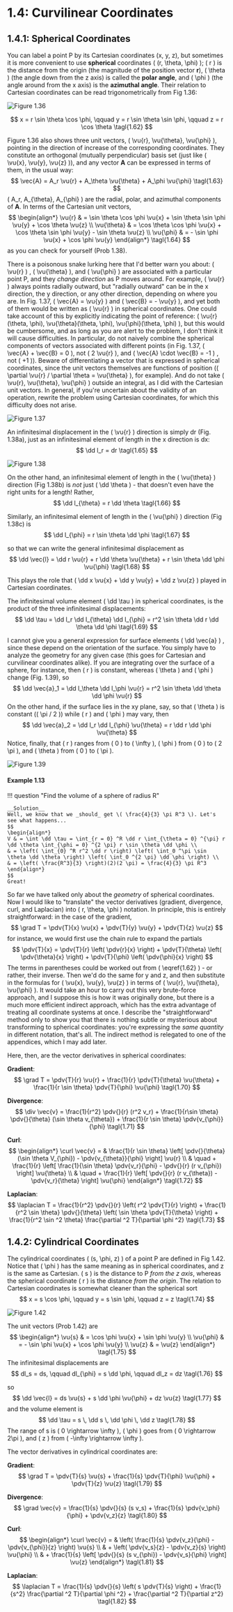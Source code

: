 # 1.4: Curvilinear Coordinates

## 1.4.1: Spherical Coordinates

You can label a point P by its Cartesian coordinates (x, y, z), but sometimes it is more convenient to use __spherical__ coordinates \( (r, \theta, \phi) \); \( r \) is the distance from the origin (the magnitude of the position vector __r__), \( \theta \) (the angle down from the z axis) is called the __polar angle__, and \( \phi \) (the angle around from the x axis) is the __azimuthal angle__. Their relation to Cartesian coordinates can be read trigonometrically from Fig 1.36:

![Figure 1.36](img/1.36.png)

$$
x = r \sin \theta \cos \phi, \qquad y = r \sin \theta \sin \phi, \qquad z = r \cos \theta \tagl{1.62}
$$

Figure 1.36 also shows three unit vectors, \( \vu{r}, \vu{\theta}, \vu{\phi} \), pointing in the direction of increase of the corresponding coordinates. They constitute an orthogonal (mutually perpendicular) basis set (just like \( \vu{x}, \vu{y}, \vu{z} \)), and any vector __A__ can be expressed in terms of them, in the usual way:
$$
\vec{A} = A_r \vu{r} + A_\theta \vu{\theta} + A_\phi \vu{\phi} \tagl{1.63}
$$
\( A_r, A_{\theta}, A_{\phi} \) are the radial, polar, and azimuthal components of __A__. In terms of the Cartesian unit vectors,
$$
\begin{align*}
\vu{r} & = \sin \theta \cos \phi \vu{x} + \sin \theta \sin \phi \vu{y} + \cos \theta \vu{z} \\
\vu{\theta} & = \cos \theta \cos \phi \vu{x} + \cos \theta \sin \phi \vu{y} - \sin \theta \vu{z} \\
\vu{\phi} & = - \sin \phi \vu{x} + \cos \phi \vu{y} 
\end{align*} \tagl{1.64}
$$
as you can check for yourself (Prob 1.38).

There is a poisonous snake lurking here that I'd better warn you about: \( \vu{r} \) , \( \vu{\theta} \), and \( \vu{\phi} \) are associated with a particular point P, and they _change direction_ as P moves around. For example, \( \vu{r} \) always points radially outward, but "radially outward" can be in the x direction, the y direction, or any other direction, depending on where you are. In Fig. 1.37, \( \vec{A} = \vu{y} \)  and \( \vec{B} = - \vu{y} \), and yet both of them would be written as \( \vu{r} \)  in spherical coordinates. One could take account of this by explicitly indicating the point of reference: \( \vu{r}(\theta, \phi), \vu{\theta}(\theta, \phi), \vu{\phi}(\theta, \phi) \), but this would be cumbersome, and as long as you are alert to the problem, I don't think it will cause difficulties. In particular, do not naively combine the spherical components of vectors associated with different points (in Fig. 1.37, \( \vec{A} + \vec{B} = 0 \), not \( 2 \vu{r} \), and \( \vec{A} \cdot \vec{B} = -1 \) , not \( +1 \)). Beware of differentiating a vector that is expressed in spherical coordinates, since the unit vectors themselves are functions of position (\( \partial \vu{r} / \partial \theta = \vu{\theta} \), for example). And do not take \( \vu{r}, \vu{\theta}, \vu{\phi} \) outside an integral, as I did with the Cartesian unit vectors. In general, if you're uncertain about the validity of an operation, rewrite the problem using Cartesian coordinates, for which this difficulty does not arise.

![Figure 1.37](img/1.37.png)

An infinitesimal displacement in the \( \vu{r} \)  direction is simply dr (Fig. 1.38a), just as an infinitesimal element of length in the x direction is dx:
$$
\dd l_r = dr \tagl{1.65}
$$

![Figure 1.38](img/1.38.png)

On the other hand, an infinitesimal element of length in the \( \vu{\theta} \) direction (Fig 1.38b) is _not_ just \( \dd \theta \) - that doesn't even have the right units for a length! Rather,
$$
\dd l_{\theta} = r \dd \theta \tagl{1.66}
$$

Similarly, an infinitesimal element of length in the \( \vu{\phi} \) direction (Fig 1.38c) is
$$
\dd l_{\phi} = r \sin \theta \dd \phi \tagl{1.67}
$$

so that we can write the general infinitesimal displacement as
$$
\dd \vec{l} = \dd r \vu{r} + r \dd \theta \vu{\theta} + r \sin \theta \dd \phi \vu{\phi} \tagl{1.68}
$$

This plays the role that \( \dd x \vu{x} + \dd y \vu{y} + \dd z \vu{z} \) played in Cartesian coordinates.

The infinitesimal volume element \( \dd \tau \) in spherical coordinates, is the product of the three infinitesimal displacements:
$$
\dd \tau = \dd l_r \dd l_{\theta} \dd l_{\phi} = r^2 \sin \theta \dd r \dd \theta \dd \phi \tagl{1.69}
$$

I cannot give you a general expression for surface elements \( \dd \vec{a} \) , since these depend on the orientation of the surface. You simply have to analyze the geometry for any given case (this goes for Cartesian and curvilinear coordinates alike). If you are integrating over the surface of a sphere, for instance, then \( r \)  is constant, whereas \( \theta \) and \( \phi \)  change (Fig. 1.39), so
$$
\dd \vec{a}_1 = \dd l_\theta \dd l_\phi \vu{r} = r^2 \sin \theta \dd \theta \dd \phi \vu{r}
$$
On the other hand, if the surface lies in the xy plane, say, so that \( \theta \) is constant (\( \pi / 2 \)) while \( r \) and \( \phi \) may vary, then
$$
\dd \vec{a}_2 = \dd l_r \dd l_{\phi} \vu{\theta} = r \dd r \dd \phi \vu{\theta}
$$
Notice, finally, that \( r \) ranges from \( 0 \) to \( \infty \), \( \phi \) from \( 0 \) to \( 2 \pi \), and \( \theta \) from \( 0 \) to \( \pi \).

![Figure 1.39](img/1.39.png)

#### Example 1.13

!!! question "Find the volume of a sphere of radius R"
    
    __Solution__
    Well, we know that we _should_ get \( \frac{4}{3} \pi R^3 \). Let's see what happens...
    $$
    \begin{align*}
    V & = \int \dd \tau = \int_{r = 0} ^R \dd r \int_{\theta = 0} ^{\pi} r \dd \theta \int_{\phi = 0} ^{2 \pi} r \sin \theta \dd \phi \\
    & = \left( \int_{0} ^R r^2 \dd r \right) \left( \int_0 ^\pi \sin \theta \dd \theta \right) \left( \int_0 ^{2 \pi} \dd \phi \right) \\
    & = \left( \frac{R^3}{3} \right)(2)(2 \pi) = \frac{4}{3} \pi R^3
    \end{align*}
    $$
    Great!

So far we have talked only about the _geometry_ of spherical coordinates. Now I would like to "translate" the vector derivatives (gradient, divergence, curl, and Laplacian) into \( r, \theta, \phi \) notation. In principle, this is entirely straightforward: in the case of the gradient,
$$
\grad T = \pdv{T}{x} \vu{x} + \pdv{T}{y} \vu{y} + \pdv{T}{z} \vu{z}
$$
for instance, we would first use the chain rule to expand the partials
$$
\pdv{T}{x} = \pdv{T}{r} \left( \pdv{r}{x} \right) + \pdv{T}{\theta} \left( \pdv{\theta}{x} \right) + \pdv{T}{\phi} \left( \pdv{\phi}{x} \right)
$$
The terms in parentheses could be worked out from \( \eqref{1.62} \) - or rather, their inverse. Then we'd do the same for y and z, and then substitute in the formulas for \( \vu{x}, \vu{y}, \vu{z} \) in terms of \( \vu{r}, \vu{\theta}, \vu{\phi} \). It would take an hour to carry out this very brute-force approach, and I suppose this is how it was originally done, but there is a much more efficient indirect approach, which has the extra advantage of treating all coordinate systems at once. I describe the "straightforward" method only to show you that there is nothing subtle or mysterious about transforming to spherical coordinates: you're expressing the _same quantity_ in different notation, that's all. The indirect method is relegated to one of the appendices, which I may add later.

Here, then, are the vector derivatives in spherical coordinates:

__Gradient__:
$$
\grad T = \pdv{T}{r} \vu{r} + \frac{1}{r} \pdv{T}{\theta} \vu{\theta} + \frac{1}{r \sin \theta} \pdv{T}{\phi} \vu{\phi} \tagl{1.70}
$$

__Divergence__:
$$
\div \vec{v} = \frac{1}{r^2} \pdv{}{r} (r^2 v_r) + \frac{1}{r\sin \theta} \pdv{}{\theta} (\sin \theta v_{\theta}) + \frac{1}{r \sin \theta} \pdv{v_{\phi}}{\phi} \tagl{1.71} 
$$

__Curl__:
$$
\begin{align*}
\curl \vec{v} = & \frac{1}{r \sin \theta} \left[ \pdv{}{\theta} (\sin \theta V_{\phi}) - \pdv{v_{\theta}}{\phi} \right] \vu{r} \\
& \quad + \frac{1}{r} \left[ \frac{1}{\sin \theta} \pdv{v_r}{\phi} - \pdv{}{r} (r v_{\phi}) \right] \vu{\theta} \\
& \quad + \frac{1}{r} \left[ \pdv{}{r} (r v_{\theta}) - \pdv{v_r}{\theta} \right] \vu{\phi}
\end{align*} \tagl{1.72}
$$

__Laplacian__:
$$
\laplacian T = \frac{1}{r^2} \pdv{}{r} \left( r^2 \pdv{T}{r} \right) + \frac{1}{r^2 \sin \theta} \pdv{}{\theta} \left( \sin \theta \pdv{T}{\theta} \right) + \frac{1}{r^2 \sin ^2 \theta} \frac{\partial ^2 T}{\partial \phi ^2} \tagl{1.73} 
$$

## 1.4.2: Cylindrical Coordinates

The cylindrical coordinates \( (s, \phi, z) \) of a point P are defined in Fig 1.42. Notice that \( \phi \) has the same meaning as in spherical coordinates, and z is the same as Cartesian. \( s \) is the distance to P _from the z axis_, whereas the spherical coordinate \( r \) is the distance _from the origin_. The relation to Cartesian coordinates is somewhat cleaner than the spherical sort
$$
x = s \cos \phi, \qquad y = s \sin \phi, \qquad z = z \tagl{1.74}
$$

![Figure 1.42](img/1.42.png)

The unit vectors (Prob 1.42) are
$$
\begin{align*}
\vu{s} & = \cos \phi \vu{x} + \sin \phi \vu{y} \\
\vu{\phi} & = - \sin \phi \vu{x} + \cos \phi \vu{y} \\
\vu{z} & = \vu{z}
\end{align*} \tagl{1.75}
$$
The infinitesimal displacements are
$$
dl_s = ds, \qquad dl_{\phi} = s \dd \phi, \qquad dl_z = dz \tagl{1.76} 
$$

so
$$
\dd \vec{l} = ds \vu{s} + s \dd \phi \vu{\phi} + dz \vu{z} \tagl{1.77}
$$
and the volume element is
$$
\dd \tau = s \, \dd s \, \dd \phi \, \dd z \tagl{1.78}
$$
The range of s is \( 0 \rightarrow \infty \), \( \phi \) goes from \( 0 \rightarrow 2\pi \), and \( z \) from \( -\infty \rightarrow \infty \).

The vector derivatives in cylindrical coordinates are:

__Gradient__:
$$
\grad T = \pdv{T}{s} \vu{s} + \frac{1}{s} \pdv{T}{\phi} \vu{\phi} + \pdv{T}{z} \vu{z} \tagl{1.79}
$$

__Divergence__:
$$
\grad \vec{v} = \frac{1}{s} \pdv{}{s} (s v_s) + \frac{1}{s} \pdv{v_\phi}{\phi} + \pdv{v_z}{z} \tagl{1.80} 
$$

__Curl__:
$$
\begin{align*}
\curl \vec{v} = & \left( \frac{1}{s} \pdv{v_z}{\phi} - \pdv{v_{\phi}}{z} \right) \vu{s} \\
& + \left( \pdv{v_s}{z} - \pdv{v_z}{s} \right) \vu{\phi} \\
& + \frac{1}{s} \left[ \pdv{}{s} (s v_{\phi}) - \pdv{v_s}{\phi} \right] \vu{z}
\end{align*} \tagl{1.81}
$$

__Laplacian__:
$$
\laplacian T = \frac{1}{s} \pdv{}{s} \left( s \pdv{T}{s} \right) + \frac{1}{s^2} \frac{\partial ^2 T}{\partial \phi ^2} + \frac{\partial ^2 T}{\partial z^2} \tagl{1.82}  
$$